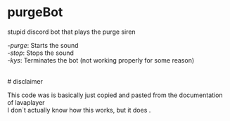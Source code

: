 # purgeBot

stupid discord bot that plays the purge siren 
<br />

<i>-purge</i>: Starts the sound <br /> 
<i>-stop</i>: Stops the sound <br /> 
<i>-kys</i>: Terminates the bot (not working properly for some reason) 

<br /> 
# disclaimer

This code was is basically just copied and pasted from the documentation of lavaplayer <br /> 
I don´t actually know how this works, but it does .<br />
